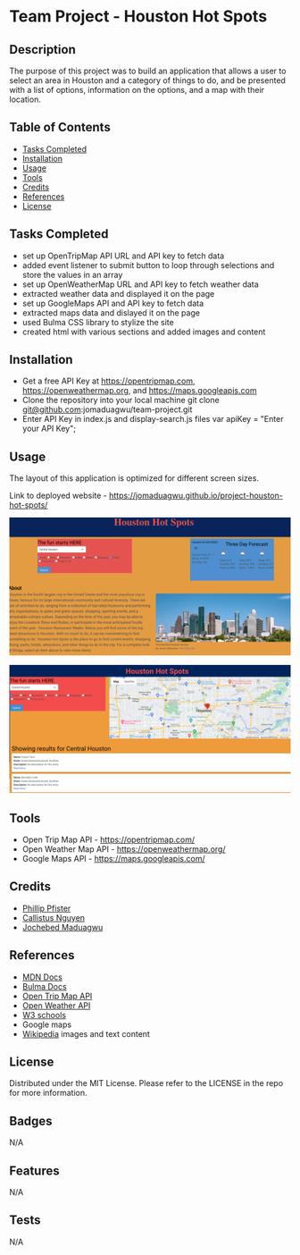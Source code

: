# Team Project - Houston Hot Spots

## Description

The purpose of this project was to build an application that allows a user to select an area in Houston 
and a category of things to do, and be presented with a list of options, information on the options, and a map with their location.



## Table of Contents 

- [Tasks Completed](#TasksCompleted)
- [Installation](#installation)
- [Usage](#usage)
- [Tools](#tools)
- [Credits](#credits)
- [References](#references)
- [License](#license)


## Tasks Completed

* set up OpenTripMap API URL and API key to fetch data
* added event listener to submit button to loop through selections and store the   values in an array
* set up OpenWeatherMap URL and API key to fetch weather data
* extracted weather data and displayed it on the page 
* set up GoogleMaps API and API key to fetch data
* extracted maps data and dislayed it on the page
* used Bulma CSS library to stylize the site
* created html with various sections and added images and content




## Installation

* Get a free API Key at https://opentripmap.com, https://openweathermap.org, and https://maps.googleapis.com
* Clone the repository into your local machine
        git clone git@github.com:jomaduagwu/team-project.git
* Enter API Key in index.js and display-search.js files
        var apiKey = "Enter your API Key";



## Usage

The layout of this application is optimized for different screen sizes.

Link to deployed website - https://jomaduagwu.github.io/project-houston-hot-spots/

![Houston Hot Spots Home page](assets/images/houston-hot-spots-home.png)


![Houston Hot Spots Display page](assets/images/houston-hot-spots-display.png)




## Tools

- Open Trip Map API - https://opentripmap.com/
- Open Weather Map API - https://openweathermap.org/
- Google Maps API - https://maps.googleapis.com/


## Credits

* [Phillip Pfister](https://github.com/Phil-Pfister)
* [Callistus Nguyen](https://github.com/cnguyen1013)
* [Jochebed Maduagwu](https://github.com/jomaduagwu)


## References

* [MDN Docs](https://developer.mozilla.org/en-US/)
* [Bulma Docs](https://bulma.io/documentation/)
* [Open Trip Map API](https://opentripmap.io/docs)
* [Open Weather API](https://openweathermap.org/api)
* [W3 schools](https://www.w3schools.com/)
* Google maps
* [Wikipedia](www.wikipedia.org) images and text content


## License

Distributed under the MIT License. Please refer to the LICENSE in the repo for more information. 


## Badges

N/A


## Features

N/A


## Tests

N/A
